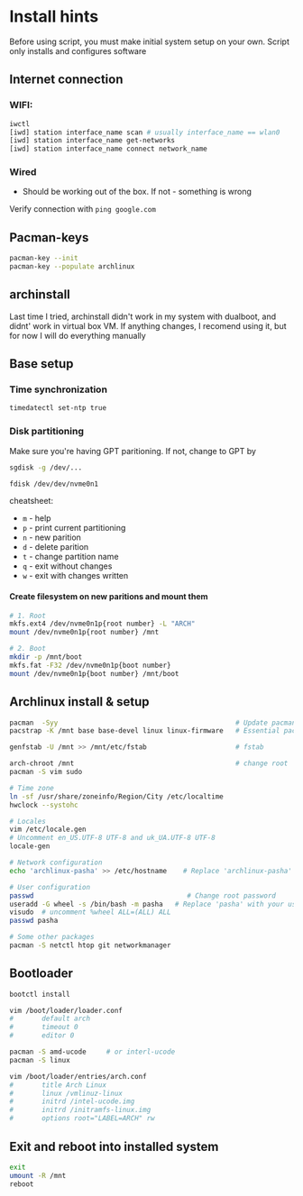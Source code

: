 # Install hints
Before using script, you must make initial system setup on your own. 
Script only installs and configures software 

## Internet connection
### WIFI:
```bash
iwctl
[iwd] station interface_name scan # usually interface_name == wlan0
[iwd] station interface_name get-networks
[iwd] station interface_name connect network_name
```
### Wired
- Should be working out of the box. If not - something is wrong

Verify connection with `ping google.com`

## Pacman-keys
```bash
pacman-key --init
pacman-key --populate archlinux
```

## archinstall
Last time I tried, archinstall didn't work in my system with dualboot, and didnt' work in virtual box VM.
If anything changes, I recomend using it, but for now I will do everything manually

## Base setup

### Time synchronization
```bash
timedatectl set-ntp true
```
### Disk partitioning
Make sure you're having GPT paritioning. If not, change to GPT by
```bash
sgdisk -g /dev/...
```

```bash
fdisk /dev/dev/nvme0n1
```
cheatsheet: 
- `m` - help 
- `p` - print current partitioning
- `n` - new parition
- `d` - delete parition
- `t` - change partition name
- `q` - exit without changes
- `w` - exit with changes written

#### Create filesystem on new paritions and mount them
```bash
# 1. Root
mkfs.ext4 /dev/nvme0n1p{root number} -L "ARCH"
mount /dev/nvme0n1p{root number} /mnt

# 2. Boot
mkdir -p /mnt/boot
mkfs.fat -F32 /dev/nvme0n1p{boot number}
mount /dev/nvme0n1p{boot number} /mnt/boot
```

## Archlinux install & setup
```bash
pacman  -Syy                                            # Update pacman
pacstrap -K /mnt base base-devel linux linux-firmware   # Essential packages

genfstab -U /mnt >> /mnt/etc/fstab                      # fstab

arch-chroot /mnt                                        # change root
pacman -S vim sudo

# Time zone
ln -sf /usr/share/zoneinfo/Region/City /etc/localtime
hwclock --systohc

# Locales
vim /etc/locale.gen
# Uncomment en_US.UTF-8 UTF-8 and uk_UA.UTF-8 UTF-8
locale-gen

# Network configuration
echo 'archlinux-pasha' >> /etc/hostname    # Replace 'archlinux-pasha' with your hostname

# User configuration
passwd                                      # Change root password
useradd -G wheel -s /bin/bash -m pasha   # Replace 'pasha' with your username
visudo  # uncomment %wheel ALL=(ALL) ALL
passwd pasha

# Some other packages
pacman -S netctl htop git networkmanager
```

## Bootloader
```bash
bootctl install

vim /boot/loader/loader.conf
#       default arch
#       timeout 0
#       editor 0

pacman -S amd-ucode     # or interl-ucode
pacman -S linux

vim /boot/loader/entries/arch.conf
#       title Arch Linux
#       linux /vmlinuz-linux
#       initrd /intel-ucode.img
#       initrd /initramfs-linux.img
#       options root="LABEL=ARCH" rw
```

## Exit and reboot into installed system
```bash
exit
umount -R /mnt
reboot
```